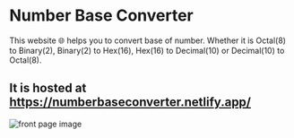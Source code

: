 # Number Base Converter

This website 🌐 helps you to convert base of number. Whether it is Octal(8) to Binary(2), Binary(2) to Hex(16), Hex(16) to Decimal(10) or Decimal(10) to Octal(8).
<h2> It is hosted at <a href="https://numberbaseconverter.netlify.app/">https://numberbaseconverter.netlify.app/</a>
</h2>
<img src="https://user-images.githubusercontent.com/90763685/184211450-87891366-7def-4c6d-bfa2-b640c9bd2e0a.png" alt="front page image" />

